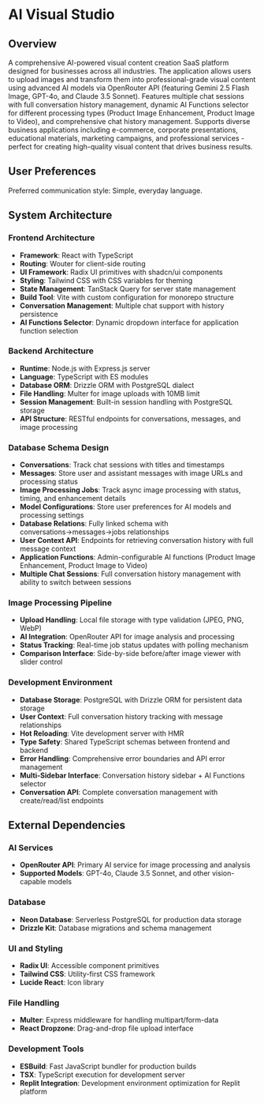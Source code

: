 # AI Visual Studio

## Overview

A comprehensive AI-powered visual content creation SaaS platform designed for businesses across all industries. The application allows users to upload images and transform them into professional-grade visual content using advanced AI models via OpenRouter API (featuring Gemini 2.5 Flash Image, GPT-4o, and Claude 3.5 Sonnet). Features multiple chat sessions with full conversation history management, dynamic AI Functions selector for different processing types (Product Image Enhancement, Product Image to Video), and comprehensive chat history management. Supports diverse business applications including e-commerce, corporate presentations, educational materials, marketing campaigns, and professional services - perfect for creating high-quality visual content that drives business results.

## User Preferences

Preferred communication style: Simple, everyday language.

## System Architecture

### Frontend Architecture
- **Framework**: React with TypeScript
- **Routing**: Wouter for client-side routing
- **UI Framework**: Radix UI primitives with shadcn/ui components
- **Styling**: Tailwind CSS with CSS variables for theming
- **State Management**: TanStack Query for server state management
- **Build Tool**: Vite with custom configuration for monorepo structure
- **Conversation Management**: Multiple chat support with history persistence
- **AI Functions Selector**: Dynamic dropdown interface for application function selection

### Backend Architecture
- **Runtime**: Node.js with Express.js server
- **Language**: TypeScript with ES modules
- **Database ORM**: Drizzle ORM with PostgreSQL dialect
- **File Handling**: Multer for image uploads with 10MB limit
- **Session Management**: Built-in session handling with PostgreSQL storage
- **API Structure**: RESTful endpoints for conversations, messages, and image processing

### Database Schema Design
- **Conversations**: Track chat sessions with titles and timestamps
- **Messages**: Store user and assistant messages with image URLs and processing status
- **Image Processing Jobs**: Track async image processing with status, timing, and enhancement details
- **Model Configurations**: Store user preferences for AI models and processing settings
- **Database Relations**: Fully linked schema with conversations→messages→jobs relationships
- **User Context API**: Endpoints for retrieving conversation history with full message context
- **Application Functions**: Admin-configurable AI functions (Product Image Enhancement, Product Image to Video)
- **Multiple Chat Sessions**: Full conversation history management with ability to switch between sessions

### Image Processing Pipeline
- **Upload Handling**: Local file storage with type validation (JPEG, PNG, WebP)
- **AI Integration**: OpenRouter API for image analysis and processing
- **Status Tracking**: Real-time job status updates with polling mechanism
- **Comparison Interface**: Side-by-side before/after image viewer with slider control

### Development Environment
- **Database Storage**: PostgreSQL with Drizzle ORM for persistent data storage
- **User Context**: Full conversation history tracking with message relationships
- **Hot Reloading**: Vite development server with HMR
- **Type Safety**: Shared TypeScript schemas between frontend and backend
- **Error Handling**: Comprehensive error boundaries and API error management
- **Multi-Sidebar Interface**: Conversation history sidebar + AI Functions selector
- **Conversation API**: Complete conversation management with create/read/list endpoints

## External Dependencies

### AI Services
- **OpenRouter API**: Primary AI service for image processing and analysis
- **Supported Models**: GPT-4o, Claude 3.5 Sonnet, and other vision-capable models

### Database
- **Neon Database**: Serverless PostgreSQL for production data storage
- **Drizzle Kit**: Database migrations and schema management

### UI and Styling
- **Radix UI**: Accessible component primitives
- **Tailwind CSS**: Utility-first CSS framework
- **Lucide React**: Icon library

### File Handling
- **Multer**: Express middleware for handling multipart/form-data
- **React Dropzone**: Drag-and-drop file upload interface

### Development Tools
- **ESBuild**: Fast JavaScript bundler for production builds
- **TSX**: TypeScript execution for development server
- **Replit Integration**: Development environment optimization for Replit platform